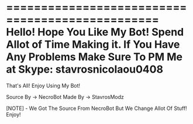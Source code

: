 ================================================
Hello! Hope You Like My Bot! Spend Allot of Time Making it.
If You Have Any Problems Make Sure To PM Me at Skype: stavrosnicolaou0408
================================================
That's All! Enjoy Using My Bot!

Source By -> NecroBot
Made By -> StavrosModz

[NOTE] - We Got The Source From NecroBot But We Change Allot Of Stuff! Enjoy!
